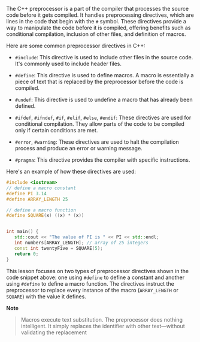 [//]: # (### The Preprocessor and the Compiler)

The C++ preprocessor is a part of the compiler that processes the source code before it gets compiled. It handles preprocessing directives, which are lines in the code that begin with the `#` symbol. These directives provide a way to manipulate the code before it is compiled, offering benefits such as conditional compilation, inclusion of other files, and definition of macros.

Here are some common preprocessor directives in C++:

- `#include`: This directive is used to include other files in the source code. It's commonly used to include header files.

- `#define`: This directive is used to define macros. A macro is essentially a piece of text that is replaced by the preprocessor before the code is compiled.

- `#undef`: This directive is used to undefine a macro that has already been defined.

- `#ifdef`, `#ifndef`, `#if`, `#elif`, `#else`, `#endif`: These directives are used for conditional compilation. They allow parts of the code to be compiled only if certain conditions are met.

- `#error`, `#warning`: These directives are used to halt the compilation process and produce an error or warning message.

- `#pragma`: This directive provides the compiler with specific instructions.

Here's an example of how these directives are used:

```cpp
#include <iostream>
// define a macro constant 
#define PI 3.14
#define ARRAY_LENGTH 25

// define a macro function 
#define SQUARE(x) ((x) * (x))


int main() {
   std::cout << "The value of PI is " << PI << std::endl;
   int numbers[ARRAY_LENGTH]; // array of 25 integers  
   const int twentyFive = SQUARE(5);
   return 0;
}
```

This lesson focuses on two types of preprocessor directives shown in the code snippet above: one using `#define` to define a constant and another using `#define` to define a macro function. The directives instruct the preprocessor to replace every instance of the macro (`ARRAY_LENGTH` or `SQUARE`) with the value it defines.

**Note**
>Macros execute text substitution. The preprocessor does nothing intelligent. It simply replaces the identifier with other text—without validating the replacement
